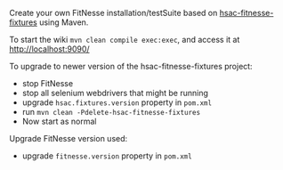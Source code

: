 Create your own FitNesse installation/testSuite based on [hsac-fitnesse-fixtures](https://github.com/fhoeben/hsac-fitnesse-fixtures)
using Maven.


To start the wiki `mvn clean compile exec:exec`, and access it at [http://localhost:9090/](http://localhost:9090/)

To upgrade to newer version of the hsac-fitnesse-fixtures project:
* stop FitNesse
* stop all selenium webdrivers that might be running
* upgrade `hsac.fixtures.version` property in `pom.xml`
* run `mvn clean -Pdelete-hsac-fitnesse-fixtures`
* Now start as normal

Upgrade FitNesse version used:
* upgrade `fitnesse.version` property in `pom.xml`
